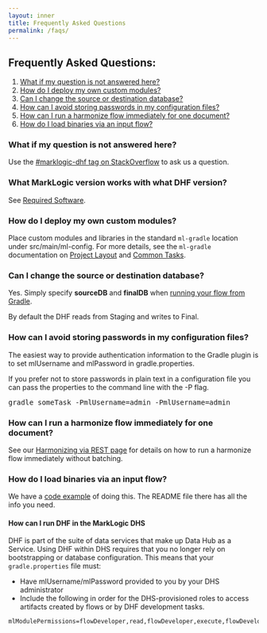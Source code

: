 ```yaml
---
layout: inner
title: Frequently Asked Questions
permalink: /faqs/
---
```


## Frequently Asked Questions:

1. [What if my question is not answered here?](#what-if-my-question-is-not-answered-here)
1. [How do I deploy my own custom modules?](#how-do-i-deploy-my-own-custom-modules)
1. [Can I change the source or destination database?](#can-i-change-the-source-or-destination-database)
1. [How can I avoid storing passwords in my configuration files?](#how-can-i-avoid-storing-passwords-in-my-configuration-files)
1. [How can I run a harmonize flow immediately for one document?](#how-can-i-run-a-harmonize-flow-immediately-for-one-document)
1. [How do I load binaries via an input flow?](#how-do-i-load-binaries-via-an-input-flow)

### What if my question is not answered here?
Use the [#marklogic-dhf tag on StackOverflow](https://stackoverflow.com/questions/ask?tags=marklogic-dhf) to ask us a question.

### What MarkLogic version works with what DHF version?

See [Required Software]({{site.baseurl}}/understanding/updating#required-software).

### How do I deploy my own custom modules?

Place custom modules and libraries in the standard `ml-gradle` location under src/main/ml-config. For more details, see the `ml-gradle` documentation on [Project Layout](https://github.com/marklogic-community/ml-gradle/wiki/Project-layout) and [Common Tasks](https://github.com/marklogic-community/ml-gradle/wiki/Common-tasks#).

### Can I change the source or destination database?

Yes. Simply specify **sourceDB** and **finalDB** when [running your flow from Gradle](docs/gradletasks.md#hubrunflow).

By default the DHF reads from Staging and writes to Final.

### How can I avoid storing passwords in my configuration files?
The easiest way to provide authentication information to the Gradle plugin is to set mlUsername and mlPassword in gradle.properties.

If you prefer not to store passwords in plain text in a configuration file you can pass the properties to the command line with the -P flag.

<pre class="cmdline">
gradle someTask -PmlUsername=admin -PmlUsername=admin
</pre>

### How can I run a harmonize flow immediately for one document?
See our [Harmonizing via REST page](harmonize/rest.md) for details on how to run a harmonize flow immediately without batching.

### How do I load binaries via an input flow?

We have a [code example](https://github.com/marklogic/marklogic-data-hub/tree/master/examples/load-binaries) of doing this. The README file there has all the info you need.

#### How can I run DHF in the MarkLogic DHS

DHF is part of the suite of data services that make up Data Hub as a Service.  Using DHF within DHS requires that you no longer rely on bootstrapping or database configuration.  This means that your `gradle.properties` file must:

* Have mlUsername/mlPassword provided to you by your DHS administrator
* Include the following in order for the DHS-provisioned roles to access artifacts created by flows or by DHF development tasks.

```
mlModulePermissions=flowDeveloper,read,flowDeveloper,execute,flowDeveloper,insert,flowOperator,read,flowOperator,execute,flowOperator,insert
```




